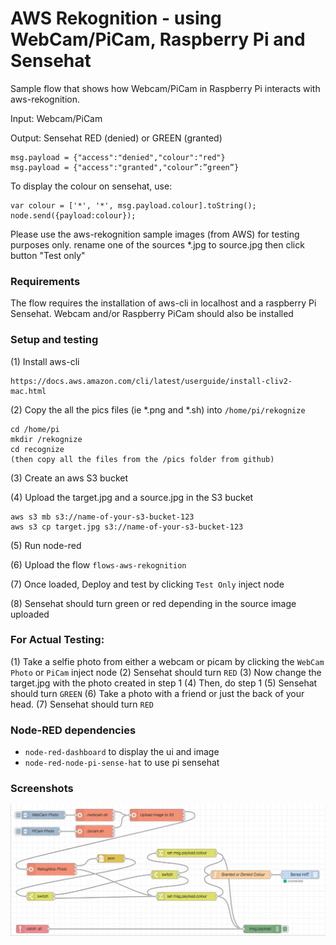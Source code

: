 # AWS Rekognition - using WebCam/PiCam, Raspberry Pi and Sensehat

Sample flow that shows how Webcam/PiCam in Raspberry Pi interacts with aws-rekognition.

Input: Webcam/PiCam

Output: Sensehat RED (denied) or GREEN (granted)

```
msg.payload = {"access":"denied","colour":"red"}
msg.payload = {"access":"granted","colour”:”green”}
```

To display the colour on sensehat, use:

```
var colour = ['*', '*', msg.payload.colour].toString();
node.send({payload:colour});
```

Please use the aws-rekognition sample images (from AWS) for testing purposes only. 
rename one of the sources *.jpg to source.jpg then click button "Test only"

### Requirements

The flow requires the installation of aws-cli in localhost and a raspberry Pi Sensehat.
Webcam and/or Raspberry PiCam should also be installed

### Setup and testing
(1) Install aws-cli

```
https://docs.aws.amazon.com/cli/latest/userguide/install-cliv2-mac.html
```

(2) Copy the all the pics files (ie *.png and *.sh) into `/home/pi/rekognize`

```
cd /home/pi
mkdir /rekognize
cd recognize
(then copy all the files from the /pics folder from github)
```

(3) Create an aws S3 bucket

(4) Upload the target.jpg and a source.jpg in the S3 bucket

```
aws s3 mb s3://name-of-your-s3-bucket-123
aws s3 cp target.jpg s3://name-of-your-s3-bucket-123
```

(5) Run node-red

(6) Upload the flow `flows-aws-rekognition`

(7) Once loaded, Deploy and test by clicking `Test Only` inject node

(8) Sensehat should turn green or red depending in the source image uploaded

### For Actual Testing:
(1) Take a selfie photo from either a webcam or picam by clicking the `WebCam Photo` or `PiCam` inject node
(2) Sensehat should turn `RED`
(3) Now change the target.jpg with the photo created in step 1
(4) Then, do step 1
(5) Sensehat should turn `GREEN`
(6) Take a photo with a friend or just the back of your head.
(7) Sensehat should turn `RED`

### Node-RED dependencies

+ `node-red-dashboard` to display the ui and image
+ `node-red-node-pi-sense-hat` to use pi sensehat

### Screenshots
![](https://github.com/SirKitts/node-red-contrib-flows-samples/blob/master/aws-rekognition/screenshots/flow-aws-rekognition-with-camera-pi-sensehat.png)
